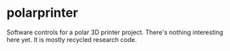 # polarprinter
Software controls for a polar 3D printer project. There's nothing interesting here yet. It is mostly recycled research code.
